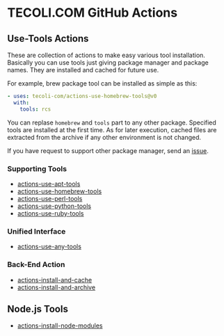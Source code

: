 # TECOLI.COM GitHub Actions

## Use-Tools Actions

These are collection of actions to make easy various tool
installation.  Basically you can use tools just giving package manager
and package names.  They are installed and cached for future use.

For example, brew package tool can be installed as simple as this:

```yaml
- uses: tecoli-com/actions-use-homebrew-tools@v0
  with:
    tools: rcs
```

You can replase `homebrew` and `tools` part to any other package.
Specified tools are installed at the first time.  As for later
execution, cached files are extracted from the archive if any other
environment is not changed.

If you have request to support other package manager, send an
[issue](https://github.com/tecoli-com/actions/issues).

### Supporting Tools

- [actions-use-apt-tools](https://github.com/tecoli-com/actions-use-apt-tools)
- [actions-use-homebrew-tools](https://github.com/tecoli-com/actions-use-homebrew-tools)
- [actions-use-perl-tools](https://github.com/tecoli-com/actions-use-perl-tools)
- [actions-use-python-tools](https://github.com/tecoli-com/actions-use-python-tools)
- [actions-use-ruby-tools](https://github.com/tecoli-com/actions-use-ruby-tools)

### Unified Interface

- [actions-use-any-tools](https://github.com/tecoli-com/actions-use-any-tools)

### Back-End Action

- [actions-install-and-cache](https://github.com/tecoli-com/actions-install-and-cache)
- [actions-install-and-archive](https://github.com/tecoli-com/actions-install-and-archive)

## Node.js Tools

- [actions-install-node-modules](https://github.com/tecoli-com/actions-install-node-modules)
